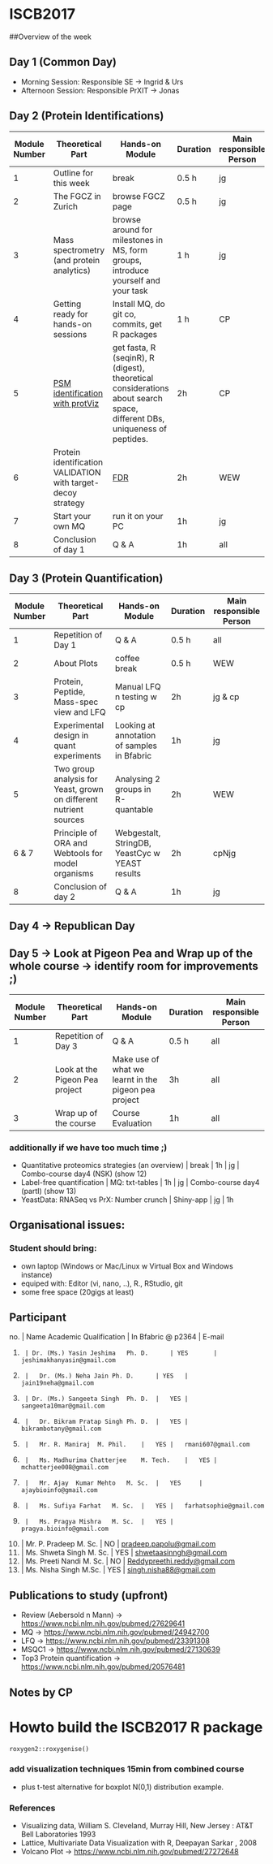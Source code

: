 # ISCB2017

##Overview of the week

## Day 1 (Common Day)

- Morning Session: Responsible SE -> Ingrid & Urs
- Afternoon Session: Responsible PrXIT -> Jonas




## Day 2 (Protein Identifications)

Module Number | Theoretical Part | Hands-on Module | Duration | Main responsible Person
------------ |------------ | ------------- | ------------- | ------------- 
1 | Outline for this week | break | 0.5 h | jg 
2 | The FGCZ in Zurich | browse FGCZ page | 0.5 h | jg
3 | Mass spectrometry (and protein analytics) | browse around for milestones in MS, form groups, introduce yourself and your task | 1 h | jg 
4 | Getting ready for hands-on sessions | Install MQ, do git co, commits, get R packages | 1 h | CP
5 | [PSM identification with protViz](vignettes/peakplot.Rmd) | get fasta, R (seqinR), R (digest), theoretical considerations about search space, different DBs, uniqueness of peptides.  | 2h | CP 
6 | Protein identification VALIDATION with target-decoy strategy | [FDR](vignettes/fdr.Rmd)  | 2h | WEW 
7 | Start your own MQ | run it on your PC | 1h | jg
8 | Conclusion of day 1 | Q & A | 1h | all



## Day 3 (Protein Quantification)

Module Number | Theoretical Part | Hands-on Module | Duration | Main responsible Person
------------ |------------ | ------------- | ------------- | ------------- 
1 | Repetition of Day 1 | Q & A | 0.5 h | all
2 | About Plots | coffee break | 0.5 h | WEW
3 | Protein, Peptide, Mass-spec view and LFQ | Manual LFQ n testing w cp | 2h | jg & cp
4 | Experimental design in quant experiments | Looking at annotation of samples in Bfabric | 1h | jg
5 | Two group analysis for Yeast, grown on different nutrient sources | Analysing 2 groups in R-quantable | 2h | WEW
6 & 7 | Principle of ORA and Webtools for model organisms |  Webgestalt, StringDB, YeastCyc w YEAST results | 2h | cpNjg 
8 | Conclusion of day 2 | Q & A | 1h | jg 

## Day 4 -> Republican Day

## Day 5 -> Look at Pigeon Pea and Wrap up of the whole course -> identify room for improvements ;)

Module Number | Theoretical Part | Hands-on Module | Duration | Main responsible Person
------------ |------------ | ------------- | ------------- | ------------- 
1 | Repetition of Day 3 | Q & A | 0.5 h | all
2 | Look at the Pigeon Pea project | Make use of what we learnt in the pigeon pea project | 3h | all
3 | Wrap up of the course | Course Evaluation | 1h | all
 


### additionally if we have too much time ;)
- Quantitative proteomics strategies (an overview) | break | 1h | jg | Combo-course day4 (NSK) (show 12)
- Label-free quantification | MQ: txt-tables | 1h | jg | Combo-course day4 (partI) (show 13) 
- YeastData: RNASeq vs PrX: Number crunch | Shiny-app | jg | 1h



## Organisational issues:

### Student should bring:
- own laptop (Windows or Mac/Linux w Virtual Box and Windows instance)
- equiped with: Editor (vi, nano, ..), R., RStudio, git
- some free space (20gigs at least)


## Participant

no.	| 	Name	Academic Qualification	| 	In Bfabric @ p2364	| 	E-mail
1.		| Dr. (Ms.) Yasin Jeshima	Ph. D.		| YES		| jeshimakhanyasin@gmail.com
2.		| 	Dr. (Ms.) Neha Jain	Ph. D.		| YES	| 	jain19neha@gmail.com
3.		| Dr. (Ms.) Sangeeta Singh	Ph. D.	| 	YES	| 	sangeeta10mar@gmail.com
4.		| 	Dr. Bikram Pratap Singh	Ph. D.	| 	YES	| 	bikrambotany@gmail.com
5.		| 	Mr. R. Maniraj	M. Phil.	| 	YES	| 	rmani607@gmail.com
6.		| 	Ms. Madhurima Chatterjee	M. Tech.	| 	YES	| 	mchatterjee008@gmail.com
7.		| 	Mr. Ajay  Kumar Mehto	M. Sc.	| 	YES		| ajaybioinfo@gmail.com
8.		| 	Ms. Sufiya Farhat	M. Sc.	| 	YES	| 	farhatsophie@gmail.com
9.		| 	Ms. Pragya Mishra	M. Sc.	| 	YES	| 	pragya.bioinfo@gmail.com
10.	| 		Mr. P. Pradeep	M. Sc.		| NO		| pradeep.papolu@gmail.com
11.	| 		Ms. Shweta Singh	M. Sc.	| 	YES		| shwetaasinngh@gmail.com
12.	| 		Ms. Preeti Nandi	M. Sc.	| 	NO		| Reddypreethi.reddy@gmail.com
13.	| 		Ms. Nisha Singh	M.Sc.	| 	YES	| 	singh.nisha88@gmail.com


## Publications to study (upfront)
- Review (Aebersold n Mann) -> https://www.ncbi.nlm.nih.gov/pubmed/27629641
- MQ -> https://www.ncbi.nlm.nih.gov/pubmed/24942700
- LFQ -> https://www.ncbi.nlm.nih.gov/pubmed/23391308
- MSQC1 -> https://www.ncbi.nlm.nih.gov/pubmed/27130639
- Top3 Protein quantification -> https://www.ncbi.nlm.nih.gov/pubmed/20576481




## Notes by CP

# Howto build the ISCB2017 R package

```{r}
roxygen2::roxygenise()
```

### add visualization techniques 15min from combined course 
- plus t-test alternative for boxplot N(0,1) distribution example. 

### References
- Visualizing data, William S. Cleveland, Murray Hill, New Jersey : AT&T Bell Laboratories 1993
- Lattice, Multivariate Data Visualization with R, Deepayan Sarkar , 2008
- Volcano Plot -> https://www.ncbi.nlm.nih.gov/pubmed/27272648


